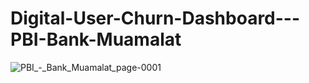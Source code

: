 # Digital-User-Churn-Dashboard---PBI-Bank-Muamalat

![PBI_-_Bank_Muamalat_page-0001](https://github.com/galuhsapt/Digital-User-Churn-Dashboard---PBI-Bank-Muamalat/assets/139050427/04e9c873-e258-4c60-b15c-37a4218693a3)
